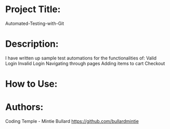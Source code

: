 # Project Title:
 Automated-Testing-with-Git

# Description:
 I have written up sample test automations for the functionalities of:
 Valid Login
 Invalid Login
 Navigating through pages
 Adding items to cart
 Checkout

# How to Use:


# Authors:
 Coding Temple - Mintie Bullard
 https://github.com/bullardmintie
